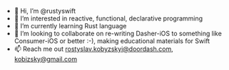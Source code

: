 - 👋 Hi, I’m @rustyswift
- 👀 I’m interested in reactive, functional, declarative programming
- 🌱 I’m currently learning Rust language
- 💞️ I’m looking to collaborate on re-writing Dasher-iOS to something like Consumer-iOS or better :-), making educational materials for Swift   
- 📫 Reach me out rostyslav.kobyzskyi@doordash.com, kobizsky@gmail.com
